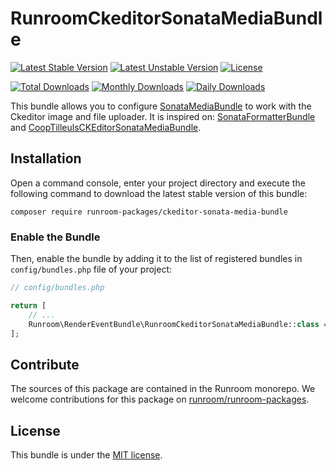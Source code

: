 RunroomCkeditorSonataMediaBundle
================================

[![Latest Stable Version](https://poser.pugx.org/runroom-packages/ckeditor-sonata-media-bundle/v/stable)](https://packagist.org/packages/runroom-packages/ckeditor-sonata-media-bundle)
[![Latest Unstable Version](https://poser.pugx.org/runroom-packages/ckeditor-sonata-media-bundle/v/unstable)](https://packagist.org/packages/runroom-packages/ckeditor-sonata-media-bundle)
[![License](https://poser.pugx.org/runroom-packages/ckeditor-sonata-media-bundle/license)](https://packagist.org/packages/runroom-packages/ckeditor-sonata-media-bundle)

[![Total Downloads](https://poser.pugx.org/runroom-packages/ckeditor-sonata-media-bundle/downloads)](https://packagist.org/packages/runroom-packages/ckeditor-sonata-media-bundle)
[![Monthly Downloads](https://poser.pugx.org/runroom-packages/ckeditor-sonata-media-bundle/d/monthly)](https://packagist.org/packages/runroom-packages/ckeditor-sonata-media-bundle)
[![Daily Downloads](https://poser.pugx.org/runroom-packages/ckeditor-sonata-media-bundle/d/daily)](https://packagist.org/packages/runroom-packages/ckeditor-sonata-media-bundle)

This bundle allows you to configure [SonataMediaBundle](https://github.com/sonata-project/SonataMediaBundle) to work with the Ckeditor image and file uploader. It is inspired on: [SonataFormatterBundle](https://github.com/sonata-project/SonataFormatterBundle) and [CoopTilleulsCKEditorSonataMediaBundle](https://github.com/coopTilleuls/CoopTilleulsCKEditorSonataMediaBundle).

## Installation

Open a command console, enter your project directory and execute the following command to download the latest stable version of this bundle:

```
composer require runroom-packages/ckeditor-sonata-media-bundle
```

### Enable the Bundle

Then, enable the bundle by adding it to the list of registered bundles in `config/bundles.php` file of your project:

```php
// config/bundles.php

return [
    // ...
    Runroom\RenderEventBundle\RunroomCkeditorSonataMediaBundle::class => ['all' => true],
];
```

## Contribute
The sources of this package are contained in the Runroom monorepo. We welcome contributions for this package on [runroom/runroom-packages](https://github.com/Runroom/runroom-packages).

## License

This bundle is under the [MIT license](LICENSE).
